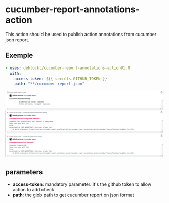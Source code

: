 # cucumber-report-annotations-action

This action should be used to publish action annotations from cucumber json report.

## Exemple

``` yml
- uses: deblockt/cucumber-report-annotations-action@1.0
  with:
    access-token: ${{ secrets.GITHUB_TOKEN }}
    path: "**/cucumber-report.json"
```

![demo](doc/demo.png)

## parameters

- **access-token**: mandatory parameter. It's the github token to allow action to add check
- **path**: the glob path to get cucumber report on json format